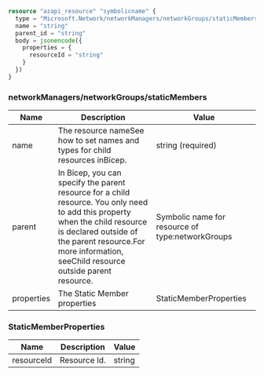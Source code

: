 ```terraform
resource "azapi_resource" "symbolicname" {
  type = "Microsoft.Network/networkManagers/networkGroups/staticMembers@2023-04-01"
  name = "string"
  parent_id = "string"
  body = jsonencode({
    properties = {
      resourceId = "string"
    }
  })
}

```

### networkManagers/networkGroups/staticMembers

| Name | Description | Value |
|-|-|-|
| name | The resource nameSee how to set names and types for child resources inBicep. | string (required) |
| parent | In Bicep, you can specify the parent resource for a child resource. You only need to add this property when the child resource is declared outside of the parent resource.For more information, seeChild resource outside parent resource. | Symbolic name for resource of type:networkGroups |
| properties | The Static Member properties | StaticMemberProperties |


### StaticMemberProperties

| Name | Description | Value |
|-|-|-|
| resourceId | Resource Id. | string |


